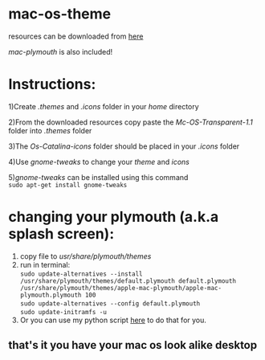 # mac-os-theme  
resources can be downloaded from [here](https://drive.google.com/open?id=1DmAJkjtWmhmQOrvM5MlZv9lCBF6EnSg4)


*mac-plymouth* is also included!

# Instructions:
1)Create *.themes* and *.icons* folder in your *home* directory  

2)From the downloaded resources copy paste the *Mc-OS-Transparent-1.1*  folder into *.themes* folder  

3)The *Os-Catalina-icons* folder should be placed in your *.icons* folder 

4)Use *gnome-tweaks* to change your *theme* and *icons*

5)*gnome-tweaks* can be installed using this command  
`sudo apt-get install gnome-tweaks`  
# changing your plymouth (a.k.a splash screen):  
1. copy file to *usr/share/plymouth/themes*  
2. run in terminal:  
`sudo update-alternatives --install /usr/share/plymouth/themes/default.plymouth default.plymouth /usr/share/plymouth/themes/apple-mac-plymouth/apple-mac-plymouth.plymouth 100`  
`sudo update-alternatives --config default.plymouth`  
`sudo update-initramfs -u`  
3. Or you can use my python script [here](https://www.github.com/rohithvishaal/plymouth-changer) to do that for you.  
## that's it you have your mac os look alike desktop
